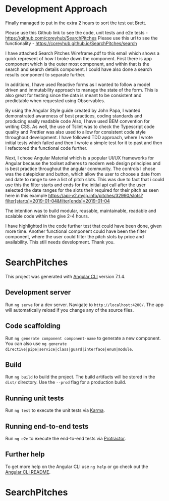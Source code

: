 # Development Approach

Finally managed to put in the extra 2 hours to sort the test out Brett.

Please use this Github link to see the code, unit tests and e2e tests -  https://github.com/coreyhub/SearchPitches
Please use this url to see the functionality - https://coreyhub.github.io/SearchPitches/search

I have attached Search Pitches Wireframe.pdf to this email which shows a quick represent of how I broke down the component. 
First there is app component which is the outer most component, and within that is the search and search details component.
I could have also done a search results component to separate further.

In additions, I have used Reactive forms as I wanted to follow a model driven and immutability approach to manage the state of the form. This is also great for testing since the data is meant to be consistent and predictable when requested using Observables. 

By using the Angular Style guide created by John Papa, I wanted demonstrated awareness of best practices, coding standards and producing easily readable code 
Also, I have used BEM convention for writing CSS. As well, the use of Tslint was to check the Typescript code quality and Prettier was also used to allow for consistent code style throughout development.
I have followed TDD approach, where I wrote initial tests which failed and then I wrote a simple test for it to past and then I refactored the functional code further.

Next, I chose Angular Material which is a popular UI/UX frameworks for Angular because the toolset
adheres to modern web design principles and is best practice throughout the angular community. The controls I chose was the datepicker and button, which allow the user to choose a date from and date to range to see a list of pitch slots.
This was due to fact that i could use this the filter starts and ends for the initial api call after the user selected the date ranges for the slots their required for their pitch as seen here in this example https://api-v2.mylp.info/pitches/32990/slots?filter[starts]=2019-01-04&filter[ends]=2019-01-04

The intention was to build modular, reusable, maintainable, readable and scalable code within the give 2-4 hours.

I have highlighted in the code further test that could have been done, given more time. Another functional component
could have been the filter component, where the user could filter the pitch slots by price and availability. This still needs development. Thank you.

# SearchPitches

This project was generated with [Angular CLI](https://github.com/angular/angular-cli) version 7.1.4.

## Development server

Run `ng serve` for a dev server. Navigate to `http://localhost:4200/`. The app will automatically reload if you change any of the source files.

## Code scaffolding

Run `ng generate component component-name` to generate a new component. You can also use `ng generate directive|pipe|service|class|guard|interface|enum|module`.

## Build

Run `ng build` to build the project. The build artifacts will be stored in the `dist/` directory. Use the `--prod` flag for a production build.

## Running unit tests

Run `ng test` to execute the unit tests via [Karma](https://karma-runner.github.io).

## Running end-to-end tests

Run `ng e2e` to execute the end-to-end tests via [Protractor](http://www.protractortest.org/).

## Further help

To get more help on the Angular CLI use `ng help` or go check out the [Angular CLI README](https://github.com/angular/angular-cli/blob/master/README.md).
# SearchPitches
